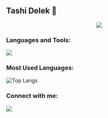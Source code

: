 ## Tashi Delek 👋

<div align="center">
 
  ![](https://i.pinimg.com/originals/af/07/ed/af07ed777318ec7c474804dbf7afdffb.gif)
</div>




### Languages and Tools:
<img src="https://skillicons.dev/icons?i=js,html,css,php,mysql,bootstrap,vue,symfony,nextjs,nodejs,vscode,figma,postman" />


### Most Used Languages:
![Top Langs](https://github-readme-stats.vercel.app/api/top-langs/?username=NgawangChoedenShankentsang&hide_progress=true&hide_title=true&theme=transparent)


### Connect with me:
 <a href="https://codepen.io/Ngawang-Choeden">
    <img src="https://skillicons.dev/icons?i=codepen"/>  
  </a>


